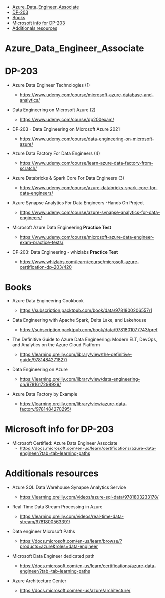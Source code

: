 
<!-- TOC -->

- [Azure_Data_Engineer_Associate](#azure_data_engineer_associate)
- [DP-203](#dp-203)
- [Books](#books)
- [Microsoft info for DP-203](#microsoft-info-for-dp-203)
- [Additionals resources](#additionals-resources)

<!-- /TOC -->

# Azure_Data_Engineer_Associate


# DP-203

- Azure Data Engineer Technologies (1)
  - https://www.udemy.com/course/microsoft-azure-database-and-analytics/

- Data Engineering on Microsoft Azure (2)
  - https://www.udemy.com/course/dp200exam/

- DP-203 - Data Engineering on Microsoft Azure 2021
  - https://www.udemy.com/course/data-engineering-on-microsoft-azure/

- Azure Data Factory For Data Engineers (4)
  - https://www.udemy.com/course/learn-azure-data-factory-from-scratch/

- Azure Databricks & Spark Core For Data Engineers (3)
  - https://www.udemy.com/course/azure-databricks-spark-core-for-data-engineers/

- Azure Synapse Analytics For Data Engineers -Hands On Project
  - https://www.udemy.com/course/azure-synapse-analytics-for-data-engineers/

- Microsoft Azure Data Engineering **Practice Test**
  - https://www.udemy.com/course/microsoft-azure-data-engineer-exam-practice-tests/

- DP-203: Data Engineering - whizlabs **Practice Test**
  - https://www.whizlabs.com/learn/course/microsoft-azure-certification-dp-203/420

# Books

- Azure Data Engineering Cookbook
  - https://subscription.packtpub.com/book/data/9781800206557/1

- Data Engineering with Apache Spark, Delta Lake, and Lakehouse
  - https://subscription.packtpub.com/book/data/9781801077743/pref

- The Definitive Guide to Azure Data Engineering: Modern ELT, DevOps, and Analytics on the Azure Cloud Platform
  - https://learning.oreilly.com/library/view/the-definitive-guide/9781484271827/

- Data Engineering on Azure
  - https://learning.oreilly.com/library/view/data-engineering-on/9781617298929/

- Azure Data Factory by Example
  - https://learning.oreilly.com/library/view/azure-data-factory/9781484270295/

# Microsoft info for DP-203

- Microsoft Certified: Azure Data Engineer Associate
  - https://docs.microsoft.com/en-us/learn/certifications/azure-data-engineer/?tab=tab-learning-paths

# Additionals resources

- Azure SQL Data Warehouse Synapse Analytics Service
  - https://learning.oreilly.com/videos/azure-sql-data/9781803233178/

- Real-Time Data Stream Processing in Azure
  - https://learning.oreilly.com/videos/real-time-data-stream/9781800563391/

- Data engineer Microsoft Paths
  - https://docs.microsoft.com/en-us/learn/browse/?products=azure&roles=data-engineer

- Microsoft Data Engineer dedicated path
  - https://docs.microsoft.com/en-us/learn/certifications/azure-data-engineer/?tab=tab-learning-paths

- Azure Architecture Center
    - https://docs.microsoft.com/en-us/azure/architecture/